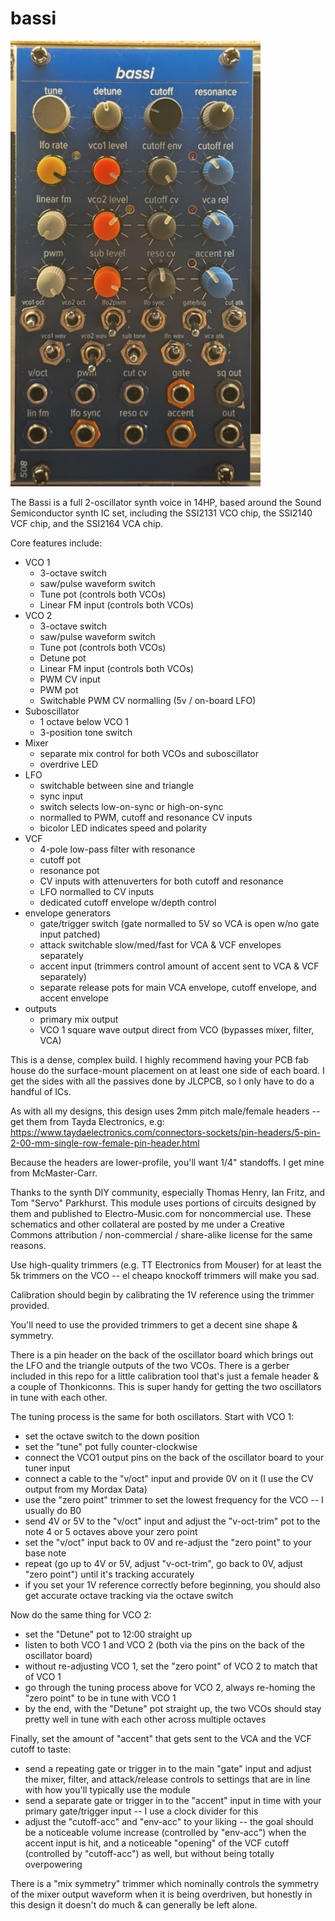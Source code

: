 # bassi

<img src="bassi.jpeg" width=400>

The Bassi is a full 2-oscillator synth voice in 14HP, based around the Sound Semiconductor synth IC set, including the SSI2131 VCO chip, the SSI2140 VCF chip, and the SSI2164 VCA chip.

Core features include:

- VCO 1
  - 3-octave switch
  - saw/pulse waveform switch
  - Tune pot (controls both VCOs)
  - Linear FM input (controls both VCOs)
- VCO 2
  - 3-octave switch
  - saw/pulse waveform switch
  - Tune pot (controls both VCOs)
  - Detune pot
  - Linear FM input (controls both VCOs)
  - PWM CV input
  - PWM pot
  - Switchable PWM CV normalling (5v / on-board LFO)
- Suboscillator
  - 1 octave below VCO 1
  - 3-position tone switch
- Mixer
  - separate mix control for both VCOs and suboscillator
  - overdrive LED
- LFO 
  - switchable between sine and triangle
  - sync input
  - switch selects low-on-sync or high-on-sync
  - normalled to PWM, cutoff and resonance CV inputs
  - bicolor LED indicates speed and polarity
- VCF
  - 4-pole low-pass filter with resonance
  - cutoff pot
  - resonance pot
  - CV inputs with attenuverters for both cutoff and resonance
  - LFO normalled to CV inputs
  - dedicated cutoff envelope w/depth control
- envelope generators
  - gate/trigger switch (gate normalled to 5V so VCA is open w/no gate input patched)
  - attack switchable slow/med/fast for VCA & VCF envelopes separately
  - accent input (trimmers control amount of accent sent to VCA & VCF separately)
  - separate release pots for main VCA envelope, cutoff envelope, and accent envelope
- outputs
  - primary mix output
  - VCO 1 square wave output direct from VCO (bypasses mixer, filter, VCA)

This is a dense, complex build. I highly recommend having your PCB fab house do the surface-mount placement on at least one side of each board. I get the sides with all the passives done by JLCPCB, so I only have to do a handful of ICs.

As with all my designs, this design uses 2mm pitch male/female headers -- get them from Tayda Electronics, e.g: https://www.taydaelectronics.com/connectors-sockets/pin-headers/5-pin-2-00-mm-single-row-female-pin-header.html

Because the headers are lower-profile, you'll want 1/4" standoffs. I get mine from McMaster-Carr.

Thanks to the synth DIY community, especially Thomas Henry, Ian Fritz, and Tom "Servo" Parkhurst. This module uses portions of circuits designed by them and published to Electro-Music.com for noncommercial use. These schematics and other collateral are posted by me under a Creative Commons attribution / non-commercial / share-alike license for the same reasons.

Use high-quality trimmers (e.g. TT Electronics from Mouser) for at least the 5k trimmers on the VCO -- el cheapo knockoff trimmers will make you sad.

Calibration should begin by calibrating the 1V reference using the trimmer provided.

You'll need to use the provided trimmers to get a decent sine shape & symmetry. 

There is a pin header on the back of the oscillator board which brings out the LFO and the triangle outputs of the two VCOs. There is a gerber included in this repo for a little calibration tool that's just a female header & a couple of Thonkiconns. This is super handy for getting the two oscillators in tune with each other.

The tuning process is the same for both oscillators. Start with VCO 1:

- set the octave switch to the down position
- set the "tune" pot fully counter-clockwise
- connect the VCO1 output pins on the back of the oscillator board to your tuner input
- connect a cable to the "v/oct" input and provide 0V on it (I use the CV output from my Mordax Data)
- use the "zero point" trimmer to set the lowest frequency for the VCO -- I usually do B0
- send 4V or 5V to the "v/oct" input and adjust the "v-oct-trim" pot to the note 4 or 5 octaves above your zero point
- set the "v/oct" input back to 0V and re-adjust the "zero point" to your base note
- repeat (go up to 4V or 5V, adjust "v-oct-trim", go back to 0V, adjust "zero point") until it's tracking accurately
- if you set your 1V reference correctly before beginning, you should also get accurate octave tracking via the octave switch

Now do the same thing for VCO 2:

- set the "Detune" pot to 12:00 straight up
- listen to both VCO 1 and VCO 2 (both via the pins on the back of the oscillator board)
- without re-adjusting VCO 1, set the "zero point" of VCO 2 to match that of VCO 1
- go through the tuning process above for VCO 2, always re-homing the "zero point" to be in tune with VCO 1
- by the end, with the "Detune" pot straight up, the two VCOs should stay pretty well in tune with each other across multiple octaves

Finally, set the amount of "accent" that gets sent to the VCA and the VCF cutoff to taste:

- send a repeating gate or trigger in to the main "gate" input and adjust the mixer, filter, and attack/release controls to settings that are in line with how you'll typically use the module
- send a separate gate or trigger in to the "accent" input in time with your primary gate/trigger input -- I use a clock divider for this
- adjust the "cutoff-acc" and "env-acc" to your liking -- the goal should be a noticeable volume increase (controlled by "env-acc") when the accent input is hit, and a noticeable "opening" of the VCF cutoff (controlled by "cutoff-acc") as well, but without being totally overpowering

There is a "mix symmetry" trimmer which nominally controls the symmetry of the mixer output waveform when it is being overdriven, but honestly in this design it doesn't do much & can generally be left alone. 
